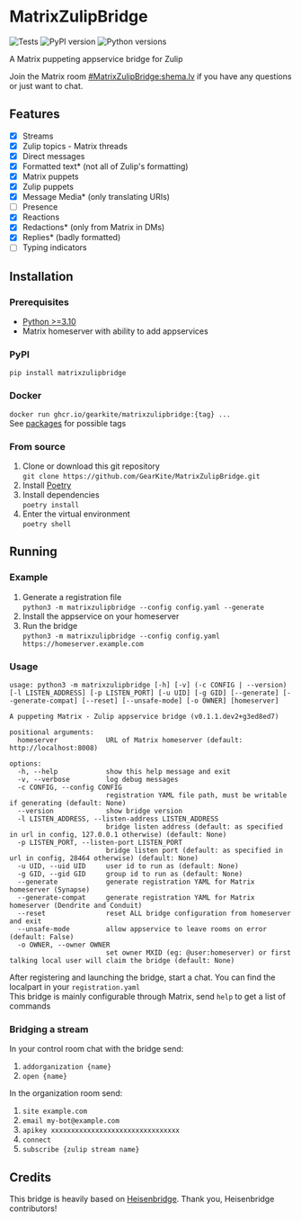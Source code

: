 # MatrixZulipBridge

![Tests](https://github.com/GearKite/MatrixZulipBridge/actions/workflows/tests.yml/badge.svg)
![PyPI version](https://img.shields.io/pypi/v/matrixzulipbridge.svg)
![Python versions](https://img.shields.io/pypi/pyversions/matrixzulipbridge.svg)

A Matrix puppeting appservice bridge for Zulip

Join the Matrix room [#MatrixZulipBridge:shema.lv](https://matrix.to/#/#matrixzulipbridge:shema.lv) if you have any questions or just want to chat.

## Features

- [x] Streams
- [x] Zulip topics - Matrix threads
- [x] Direct messages
- [x] Formatted text\* (not all of Zulip's formatting)
- [x] Matrix puppets
- [x] Zulip puppets
- [x] Message Media\* (only translating URIs)
- [ ] Presence
- [x] Reactions
- [x] Redactions\* (only from Matrix in DMs)
- [x] Replies\* (badly formatted)
- [ ] Typing indicators

## Installation

### Prerequisites

- [Python >=3.10](https://wiki.python.org/moin/BeginnersGuide/Download)
- Matrix homeserver with ability to add appservices

### PyPI

`pip install matrixzulipbridge`

### Docker

`docker run ghcr.io/gearkite/matrixzulipbridge:{tag} ...`  
See [packages](https://github.com/GearKite/MatrixZulipBridge/pkgs/container/matrixzulipbridge) for possible tags

### From source

1. Clone or download this git repository  
   `git clone https://github.com/GearKite/MatrixZulipBridge.git`
2. Install [Poetry](https://python-poetry.org/docs/#installation)
3. Install dependencies  
   `poetry install`
4. Enter the virtual environment  
   `poetry shell`

## Running

### Example

1. Generate a registration file  
   `python3 -m matrixzulipbridge --config config.yaml --generate`
2. Install the appservice on your homeserver
3. Run the bridge  
   `python3 -m matrixzulipbridge --config config.yaml https://homeserver.example.com`

### Usage

```shell
usage: python3 -m matrixzulipbridge [-h] [-v] (-c CONFIG | --version) [-l LISTEN_ADDRESS] [-p LISTEN_PORT] [-u UID] [-g GID] [--generate] [--generate-compat] [--reset] [--unsafe-mode] [-o OWNER] [homeserver]

A puppeting Matrix - Zulip appservice bridge (v0.1.1.dev2+g3ed8ed7)

positional arguments:
  homeserver            URL of Matrix homeserver (default: http://localhost:8008)

options:
  -h, --help            show this help message and exit
  -v, --verbose         log debug messages
  -c CONFIG, --config CONFIG
                        registration YAML file path, must be writable if generating (default: None)
  --version             show bridge version
  -l LISTEN_ADDRESS, --listen-address LISTEN_ADDRESS
                        bridge listen address (default: as specified in url in config, 127.0.0.1 otherwise) (default: None)
  -p LISTEN_PORT, --listen-port LISTEN_PORT
                        bridge listen port (default: as specified in url in config, 28464 otherwise) (default: None)
  -u UID, --uid UID     user id to run as (default: None)
  -g GID, --gid GID     group id to run as (default: None)
  --generate            generate registration YAML for Matrix homeserver (Synapse)
  --generate-compat     generate registration YAML for Matrix homeserver (Dendrite and Conduit)
  --reset               reset ALL bridge configuration from homeserver and exit
  --unsafe-mode         allow appservice to leave rooms on error (default: False)
  -o OWNER, --owner OWNER
                        set owner MXID (eg: @user:homeserver) or first talking local user will claim the bridge (default: None)
```

After registering and launching the bridge, start a chat. You can find the localpart in your `registration.yaml`  
This bridge is mainly configurable through Matrix, send `help` to get a list of commands

### Bridging a stream

In your control room chat with the bridge send:

1.  `addorganization {name}`
2.  `open {name}`

In the organization room send:

1. `site example.com`
2. `email my-bot@example.com`
3. `apikey xxxxxxxxxxxxxxxxxxxxxxxxxxxxxxxx`
4. `connect`
5. `subscribe {zulip stream name}`

## Credits

This bridge is heavily based on [Heisenbridge](https://github.com/hifi/heisenbridge). Thank you, Heisenbridge contributors!

